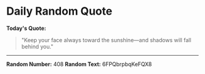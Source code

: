 # Daily Random Quote

**Today's Quote:**
> "Keep your face always toward the sunshine—and shadows will fall behind you."

---

**Random Number:** 408
**Random Text:** 6FPQbrpbqKeFQX8
